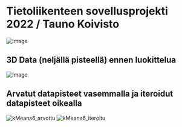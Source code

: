 # Tietoliikenteen sovellusprojekti 2022 / Tauno Koivisto

![image](https://user-images.githubusercontent.com/93557178/199468762-623c994b-27ab-497b-85f8-be11419d099d.png)

## 3D Data (neljällä pisteellä) ennen luokittelua
![image](https://user-images.githubusercontent.com/93557178/203951259-a6bc63ca-6363-4339-9c3c-35d18c3cb0cf.png)

## Arvatut datapisteet vasemmalla ja iteroidut datapisteet oikealla
![kMeans6_arvottu](https://user-images.githubusercontent.com/93557178/205661188-0e8c70c1-c5c7-4e01-ab23-3cb629390201.png)
![kMeans6_iteroitu](https://user-images.githubusercontent.com/93557178/205661243-d2391e5d-0a9d-4f7a-9998-90a67437cb40.png)


